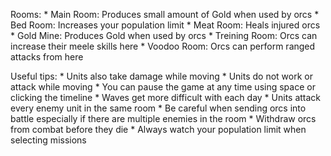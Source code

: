 
Rooms:
	* Main Room: Produces small amount of Gold when used by orcs
	* Bed Room: Increases your population limit
	* Meat Room: Heals injured orcs
	* Gold Mine: Produces Gold when used by orcs
	* Treining Room: Orcs can increase their meele skills here
	* Voodoo Room: Orcs can perform ranged attacks from here
	
Useful tips:
	* Units also take damage while moving
	* Units do not work or attack while moving
	* You can pause the game at any time using space or clicking the timeline
	* Waves get more difficult with each day
	* Units attack every enemy unit in the same room
	* Be careful when sending orcs into battle especially if there are multiple enemies in the room
	* Withdraw orcs from combat before they die 
	* Always watch your population limit when selecting missions
	